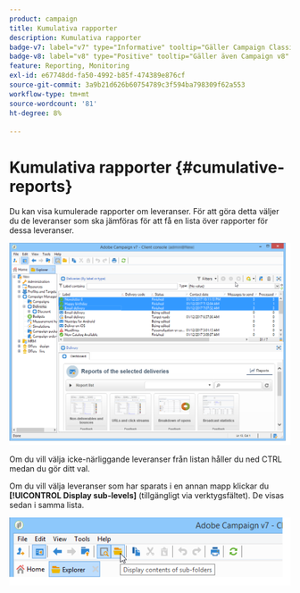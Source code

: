 ```yaml
---
product: campaign
title: Kumulativa rapporter
description: Kumulativa rapporter
badge-v7: label="v7" type="Informative" tooltip="Gäller Campaign Classic v7"
badge-v8: label="v8" type="Positive" tooltip="Gäller även Campaign v8"
feature: Reporting, Monitoring
exl-id: e67748dd-fa50-4992-b85f-474389e876cf
source-git-commit: 3a9b21d626b60754789c3f594ba798309f62a553
workflow-type: tm+mt
source-wordcount: '81'
ht-degree: 8%

---
```


# Kumulativa rapporter {#cumulative-reports}



Du kan visa kumulerade rapporter om leveranser. För att göra detta väljer du de leveranser som ska jämföras för att få en lista över rapporter för dessa leveranser.

![](assets/s_ncs_user_report_compare_tab.png)

Om du vill välja icke-närliggande leveranser från listan håller du ned CTRL medan du gör ditt val.

Om du vill välja leveranser som har sparats i en annan mapp klickar du **[!UICONTROL Display sub-levels]** (tillgängligt via verktygsfältet). De visas sedan i samma lista.

![](assets/s_ncs_user_display_children_icon.png)

